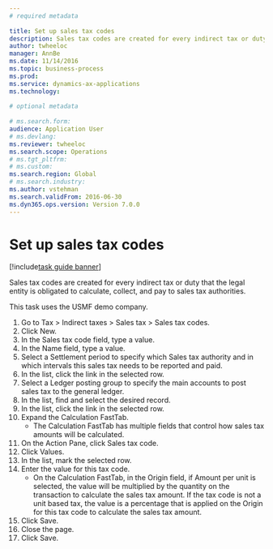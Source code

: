 ```yaml
--- 
# required metadata 
 
title: Set up sales tax codes
description: Sales tax codes are created for every indirect tax or duty that the legal entity is obligated to calculate, collect, and pay to sales tax authorities. 
author: twheeloc
manager: AnnBe 
ms.date: 11/14/2016
ms.topic: business-process 
ms.prod:  
ms.service: dynamics-ax-applications 
ms.technology:  
 
# optional metadata 
 
# ms.search.form:   
audience: Application User 
# ms.devlang:  
ms.reviewer: twheeloc
ms.search.scope: Operations 
# ms.tgt_pltfrm:  
# ms.custom:  
ms.search.region: Global
# ms.search.industry: 
ms.author: vstehman
ms.search.validFrom: 2016-06-30 
ms.dyn365.ops.version: Version 7.0.0 
---
```

# Set up sales tax codes

[!include[task guide banner](../../includes/task-guide-banner.md)]

Sales tax codes are created for every indirect tax or duty that the legal entity is obligated to calculate, collect, and pay to sales tax authorities.
This task uses the USMF demo company.


1. Go to Tax > Indirect taxes > Sales tax > Sales tax codes.
2. Click New.
3. In the Sales tax code field, type a value.
4. In the Name field, type a value.
5. Select a Settlement period to specify which Sales tax authority and in which intervals this sales tax needs to be reported and paid.
6. In the list, click the link in the selected row.
7. Select a Ledger posting group to specify the main accounts to post sales tax to the general ledger.
8. In the list, find and select the desired record.
9. In the list, click the link in the selected row.
10. Expand the Calculation FastTab.
    * The Calculation FastTab has multiple fields that control how sales tax amounts will be calculated.  
11. On the Action Pane, click Sales tax code.
12. Click Values.
13. In the list, mark the selected row.
14. Enter the value for this tax code.
    * On the Calculation FastTab, in the Origin field, if Amount per unit is selected, the value will be multiplied by the quantity on the transaction to calculate the sales tax amount.  If the tax code is not a unit based tax, the value is a percentage that is applied on the Origin for this tax code to calculate the sales tax amount.     
15. Click Save.
16. Close the page.
17. Click Save.

